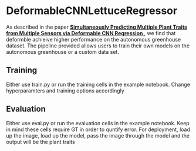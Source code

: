 # DeformableCNNLettuceRegressor

 As described in the paper **[Simultaneously Predicting Multiple Plant Traits from Multiple Sensors via Deformable CNN Regression
](https://arxiv.org/pdf/2112.03205.pdf)**, we find that deformble achieive higher performance on the autonomous greenhouse dataset. The pipeline provided allows users to train their own models on the autonomous greenhouse or a custom data set.

## Training

Either use train.py or run the training cells in the example notebook. Change hyperparamters and training options accordingly

## Evaluation

Either use eval.py or run the evaluation cells in the example notebook. Keep in mind these cells require GT in order to quntify error. For deployment, load up the image, load up the model, pass the image through the model and the output will be the plant traits




